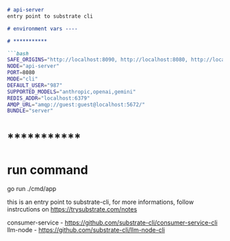 ```markdown
# api-server
entry point to substrate cli

# environment vars ----

# ***********

```bash
SAFE_ORIGINS="http://localhost:8090, http://localhost:8080, http://localhost:3000"
NODE="api-server"
PORT=8080
MODE="cli"
DEFAULT_USER="987"
SUPPORTED_MODELS="anthropic,openai,gemini"
REDIS_ADDR="localhost:6379"
AMQP_URL="amqp://guest:guest@localhost:5672/"
BUNDLE="server"
```

# ***********

# run command

go run ./cmd/app

this is an entry point to substrate-cli, for more informations, follow instrcutions on https://trysubstrate.com/notes

consumer-service - https://github.com/substrate-cli/consumer-service-cli
llm-node - https://github.com/substrate-cli/llm-node-cli
```


